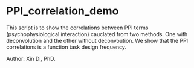 # PPI_correlation_demo

This script is to show the correlations between PPI terms (psychophysiological interaction) cauclated from two methods. One with deconvolution and the other without deconvoution. We show that the PPI correlations is a function task design frequency. 

Author: Xin Di, PhD.
